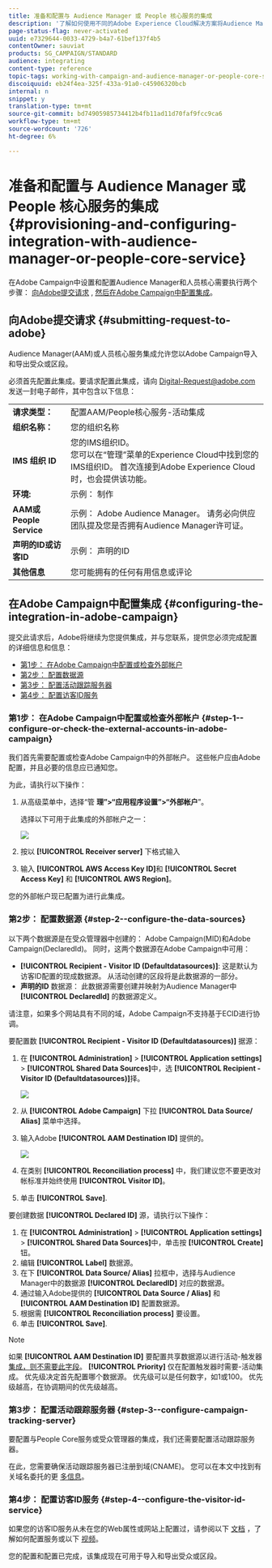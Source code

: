 ```yaml
---
title: 准备和配置与 Audience Manager 或 People 核心服务的集成
description: '了解如何使用不同的Adobe Experience Cloud解决方案将Audience Manager/人员核心服务集成配置为开始共享受众或细分。 '
page-status-flag: never-activated
uuid: e7329644-0033-4729-b4a7-61bef137f4b5
contentOwner: sauviat
products: SG_CAMPAIGN/STANDARD
audience: integrating
content-type: reference
topic-tags: working-with-campaign-and-audience-manager-or-people-core-service
discoiquuid: eb24f4ea-325f-433a-91a0-c45906320bcb
internal: n
snippet: y
translation-type: tm+mt
source-git-commit: bd74905985734412b4fb11ad11d70faf9fcc9ca6
workflow-type: tm+mt
source-wordcount: '726'
ht-degree: 6%

---
```



# 准备和配置与 Audience Manager 或 People 核心服务的集成{#provisioning-and-configuring-integration-with-audience-manager-or-people-core-service}

在Adobe Campaign中设置和配置Audience Manager和人员核心需要执行两个步骤： [向Adobe提交请求](#submitting-request-to-adobe) , [然后在Adobe Campaign中配置集成](#configuring-the-integration-in-adobe-campaign)。

## 向Adobe提交请求 {#submitting-request-to-adobe}

Audience Manager(AAM)或人员核心服务集成允许您以Adobe Campaign导入和导出受众或区段。

必须首先配置此集成。要请求配置此集成，请向 [Digital-Request@adobe.com](mailto:Digital-Request@adobe.com) 发送一封电子邮件，其中包含以下信息：

<table> 
 <tbody> 
  <tr> 
   <td> <strong>请求类型：</strong><br /> </td> 
   <td> 配置AAM/People核心服务-活动集成 </td> 
  </tr> 
  <tr> 
   <td> <strong>组织名称：</strong><br /> </td> 
   <td> 您的组织名称 </td> 
  </tr> 
  <tr> 
   <td> <strong>IMS 组织 ID</strong><br /> </td> 
   <td> 您的IMS组织ID。 <br> 您可以在“管理”菜单的Experience Cloud中找到您的IMS组织ID。 首次连接到Adobe Experience Cloud时，也会提供该功能。 </td> 
  </tr> 
  <tr> 
   <td> <strong>环境:</strong><br /> </td> 
   <td> 示例： 制作 </td> 
  </tr> 
  <tr> 
   <td> <strong>AAM或People Service</strong><br /> </td> 
   <td> 示例： Adobe Audience Manager。 请务必向供应团队提及您是否拥有Audience Manager许可证。</td> 
  </tr> 
  <tr> 
   <td> <strong>声明的ID或访客ID</strong><br /> </td> 
   <td> 示例： 声明的ID </td> 
  </tr> 
  <tr> 
   <td> <strong>其他信息</strong><br /> </td> 
   <td> 您可能拥有的任何有用信息或评论 </td> 
  </tr> 
 </tbody> 
</table>

## 在Adobe Campaign中配置集成 {#configuring-the-integration-in-adobe-campaign}

提交此请求后，Adobe将继续为您提供集成，并与您联系，提供您必须完成配置的详细信息和信息：

* [第1步： 在Adobe Campaign中配置或检查外部帐户](#step-1--configure-or-check-the-external-accounts-in-adobe-campaign)
* [第2步： 配置数据源](#step-2--configure-the-data-sources)
* [第3步： 配置活动跟踪服务器](#step-3--configure-campaign-tracking-server)
* [第4步： 配置访客ID服务](#step-4--configure-the-visitor-id-service)

### 第1步： 在Adobe Campaign中配置或检查外部帐户 {#step-1--configure-or-check-the-external-accounts-in-adobe-campaign}

我们首先需要配置或检查Adobe Campaign中的外部帐户。 这些帐户应由Adobe配置，并且必要的信息应已通知您。

为此，请执行以下操作：

1. 从高级菜单中，选择“管 **理”>“应用程序设置”>“外部帐户**”。

   选择以下可用于此集成的外部帐户之一：

   ![](assets/integration_aam_1.png)

1. 按以 **[!UICONTROL Receiver server]** 下格式输入
1. 输入 **[!UICONTROL AWS Access Key ID]**&#x200B;和 **[!UICONTROL Secret Access Key]** 和 **[!UICONTROL AWS Region]**。

您的外部帐户现已配置为进行此集成。

### 第2步： 配置数据源 {#step-2--configure-the-data-sources}

以下两个数据源是在受众管理器中创建的： Adobe Campaign(MID)和Adobe Campaign(DeclaredId)。 同时，这两个数据源在Adobe Campaign中可用：

* **[!UICONTROL Recipient - Visitor ID (Defaultdatasources)]**: 这是默认为访客ID配置的现成数据源。 从活动创建的区段将是此数据源的一部分。
* **声明的ID** 数据源： 此数据源需要创建并映射为Audience Manager中 **[!UICONTROL DeclaredId]** 的数据源定义。

请注意，如果多个网站具有不同的域，Adobe Campaign不支持基于ECID进行协调。

要配置数 **[!UICONTROL Recipient - Visitor ID (Defaultdatasources)]** 据源：

1. 在 **[!UICONTROL Administration]** > **[!UICONTROL Application settings]** > **[!UICONTROL Shared Data Sources]**&#x200B;中，选 **[!UICONTROL Recipient - Visitor ID (Defaultdatasources)]**&#x200B;择。

   ![](assets/integration_aam_2.png)

1. 从 **[!UICONTROL Adobe Campaign]** 下拉 **[!UICONTROL Data Source/ Alias]** 菜单中选择。
1. 输入Adobe **[!UICONTROL AAM Destination ID]** 提供的。

   ![](assets/integration_aam_3.png)

1. 在类别 **[!UICONTROL Reconciliation process]** 中，我们建议您不要更改对帐标准并始终使用 **[!UICONTROL Visitor ID]**。
1. 单击 **[!UICONTROL Save]**.

要创建数据 **[!UICONTROL Declared ID]** 源，请执行以下操作：

1. 在 **[!UICONTROL Administration]** > **[!UICONTROL Application settings]** > **[!UICONTROL Shared Data Sources]**&#x200B;中，单击按 **[!UICONTROL Create]** 钮。
1. 编辑 **[!UICONTROL Label]** 数据源。
1. 在下 **[!UICONTROL Data Source/ Alias]** 拉框中，选择与Audience Manager中的数据源 **[!UICONTROL DeclaredID]** 对应的数据源。
1. 通过输入Adobe提供的 **[!UICONTROL Data Source / Alias]** 和 **[!UICONTROL AAM Destination ID]** 配置数据源。
1. 根据需 **[!UICONTROL Reconciliation process]** 要设置。
1. 单击 **[!UICONTROL Save]**.

>[!NOTE]
>
>如果 **[!UICONTROL AAM Destination ID]** 要配置共享数据源以进行活动-触发器 [集成，则不需要此字段](../../integrating/using/configuring-triggers-in-experience-cloud.md)。 **[!UICONTROL Priority]** 仅在配置触发器时需要-活动集成。 优先级决定首先配置哪个数据源。 优先级可以是任何数字，如1或100。 优先级越高，在协调期间的优先级越高。

### 第3步： 配置活动跟踪服务器 {#step-3--configure-campaign-tracking-server}

要配置与People Core服务或受众管理器的集成，我们还需要配置活动跟踪服务器。

在此，您需要确保活动跟踪服务器已注册到域(CNAME)。 您可以在本文中找到有关域名委托的更 [多信息](https://docs.campaign.adobe.com/doc/AC/en/technicalResources/Technotes/AdobeCampaign_Deliverability_Sub_Domain_Delegation.pdf)。

### 第4步： 配置访客ID服务 {#step-4--configure-the-visitor-id-service}

如果您的访客ID服务从未在您的Web属性或网站上配置过，请参阅以下 [文档](https://docs.adobe.com/content/help/en/id-service/using/implementation/setup-aam-analytics.html) ，了解如何配置服务或以下 [视频](https://helpx.adobe.com/marketing-cloud/how-to/email-marketing.html#step-two)。

您的配置和配置已完成，该集成现在可用于导入和导出受众或区段。
